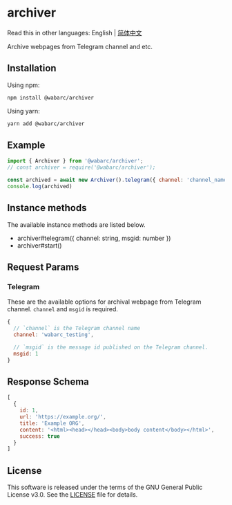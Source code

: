 # archiver

Read this in other languages: English | [简体中文](./README_zh-CN.md)

Archive webpages from Telegram channel and etc.

## Installation

Using npm:

```bash
npm install @wabarc/archiver
```

Using yarn:

```bash
yarn add @wabarc/archiver
```

## Example

```javascript
import { Archiver } from '@wabarc/archiver';
// const archiver = require('@wabarc/archiver');

const archived = await new Archiver().telegram({ channel: 'channel_name', msgid: 1 }).start();
console.log(archived)
```

## Instance methods

The available instance methods are listed below.

- archiver#telegram({ channel: string, msgid: number })
- archiver#start()

## Request Params

### Telegram

These are the available options for archival webpage from Telegram channel. `channel` and `msgid` is required.

```javascript
{
  // `channel` is the Telegram channel name
  channel: 'wabarc_testing',

  // `msgid` is the message id published on the Telegram channel.
  msgid: 1
}
```

## Response Schema

```javascript
[
  {
    id: 1,
    url: 'https://example.org/',
    title: 'Example ORG',
    content: '<html><head></head><body>body content</body></html>',
    success: true
  }
]
```

## License

This software is released under the terms of the GNU General Public License v3.0. See the [LICENSE](https://github.com/wabarc/archiver/blob/master/LICENSE) file for details.
